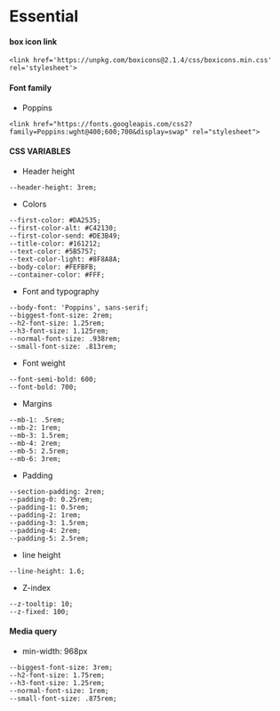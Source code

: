 # Essential 
#### box icon link
~~~
<link href='https://unpkg.com/boxicons@2.1.4/css/boxicons.min.css' rel='stylesheet'>
~~~

#### Font family
- Poppins
~~~
<link href="https://fonts.googleapis.com/css2?family=Poppins:wght@400;600;700&display=swap" rel="stylesheet"> 
~~~

#### CSS VARIABLES
- Header height

~~~
--header-height: 3rem;
~~~

- Colors

~~~
--first-color: #DA2535;
--first-color-alt: #C42130; 
--first-color-send: #DE3B49;
--title-color: #161212;
--text-color: #5B5757;
--text-color-light: #8F8A8A;
--body-color: #FEFBFB;
--container-color: #FFF;
~~~

- Font and typography

~~~
--body-font: 'Poppins', sans-serif;
--biggest-font-size: 2rem;
--h2-font-size: 1.25rem;
--h3-font-size: 1.125rem;
--normal-font-size: .938rem;
--small-font-size: .813rem;
~~~

- Font weight

~~~
--font-semi-bold: 600;
--font-bold: 700;
~~~

- Margins

~~~
--mb-1: .5rem;
--mb-2: 1rem;
--mb-3: 1.5rem;
--mb-4: 2rem;
--mb-5: 2.5rem;
--mb-6: 3rem;
~~~
- Padding 
~~~
--section-padding: 2rem;
--padding-0: 0.25rem;
--padding-1: 0.5rem;
--padding-2: 1rem;
--padding-3: 1.5rem;
--padding-4: 2rem;
--padding-5: 2.5rem;
~~~

- line height 

~~~
--line-height: 1.6;
~~~

- Z-index

~~~
--z-tooltip: 10;
--z-fixed: 100;
~~~

#### Media query

- min-width: 968px
~~~
--biggest-font-size: 3rem;
--h2-font-size: 1.75rem;
--h3-font-size: 1.25rem;
--normal-font-size: 1rem;
--small-font-size: .875rem;
~~~